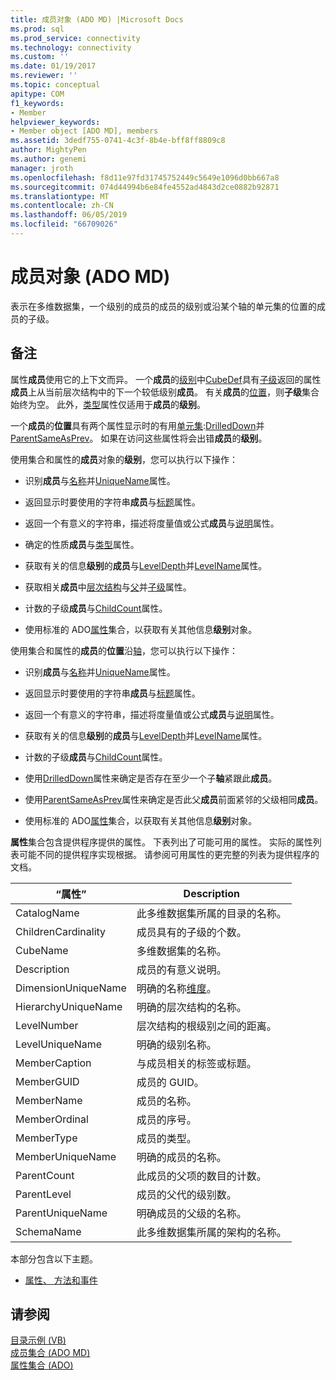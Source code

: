 ```yaml
---
title: 成员对象 (ADO MD) |Microsoft Docs
ms.prod: sql
ms.prod_service: connectivity
ms.technology: connectivity
ms.custom: ''
ms.date: 01/19/2017
ms.reviewer: ''
ms.topic: conceptual
apitype: COM
f1_keywords:
- Member
helpviewer_keywords:
- Member object [ADO MD], members
ms.assetid: 3dedf755-0741-4c3f-8b4e-bff8ff8809c8
author: MightyPen
ms.author: genemi
manager: jroth
ms.openlocfilehash: f8d11e97fd31745752449c5649e1096d0bb667a8
ms.sourcegitcommit: 074d44994b6e84fe4552ad4843d2ce0882b92871
ms.translationtype: MT
ms.contentlocale: zh-CN
ms.lasthandoff: 06/05/2019
ms.locfileid: "66709026"
---
```

# <a name="member-object-ado-md"></a>成员对象 (ADO MD)
表示在多维数据集，一个级别的成员的成员的级别或沿某个轴的单元集的位置的成员的子级。  
  
## <a name="remarks"></a>备注  
 属性**成员**使用它的上下文而异。 一个**成员**的[级别](../../../ado/reference/ado-md-api/level-object-ado-md.md)中[CubeDef](../../../ado/reference/ado-md-api/cubedef-object-ado-md.md)具有[子级](../../../ado/reference/ado-md-api/children-property-ado-md.md)返回的属性**成员**上从当前层次结构中的下一个较低级别**成员**。 有关**成员**的[位置](../../../ado/reference/ado-md-api/position-object-ado-md.md)，则**子级**集合始终为空。 此外，[类型](../../../ado/reference/ado-md-api/type-property-ado-md.md)属性仅适用于**成员**的**级别**。  
  
 一个**成员**的**位置**具有两个属性显示时的有用[单元集](../../../ado/reference/ado-md-api/cellset-object-ado-md.md):[DrilledDown](../../../ado/reference/ado-md-api/drilleddown-property-ado-md.md)并[ParentSameAsPrev](../../../ado/reference/ado-md-api/parentsameasprev-property-ado-md.md)。 如果在访问这些属性将会出错**成员**的**级别**。  
  
 使用集合和属性的**成员**对象的**级别**，您可以执行以下操作：  
  
-   识别**成员**与[名称](../../../ado/reference/ado-md-api/name-property-ado-md.md)并[UniqueName](../../../ado/reference/ado-md-api/uniquename-property-ado-md.md)属性。  
  
-   返回显示时要使用的字符串**成员**与[标题](../../../ado/reference/ado-md-api/caption-property-ado-md.md)属性。  
  
-   返回一个有意义的字符串，描述将度量值或公式**成员**与[说明](../../../ado/reference/ado-md-api/description-property-ado-md.md)属性。  
  
-   确定的性质**成员**与[类型](../../../ado/reference/ado-md-api/type-property-ado-md.md)属性。  
  
-   获取有关的信息**级别**的**成员**与[LevelDepth](../../../ado/reference/ado-md-api/leveldepth-property-ado-md.md)并[LevelName](../../../ado/reference/ado-md-api/levelname-property-ado-md.md)属性。  
  
-   获取相关**成员**中[层次结构](../../../ado/reference/ado-md-api/hierarchy-object-ado-md.md)与[父](../../../ado/reference/ado-md-api/parent-property-ado-md.md)并[子级](../../../ado/reference/ado-md-api/children-property-ado-md.md)属性。  
  
-   计数的子级**成员**与[ChildCount](../../../ado/reference/ado-md-api/childcount-property-ado-md.md)属性。  
  
-   使用标准的 ADO[属性](../../../ado/reference/ado-api/properties-collection-ado.md)集合，以获取有关其他信息**级别**对象。  
  
 使用集合和属性的**成员**的**位置**沿[轴](../../../ado/reference/ado-md-api/axis-object-ado-md.md)，您可以执行以下操作：  
  
-   识别**成员**与[名称](../../../ado/reference/ado-md-api/name-property-ado-md.md)并[UniqueName](../../../ado/reference/ado-md-api/uniquename-property-ado-md.md)属性。  
  
-   返回显示时要使用的字符串**成员**与[标题](../../../ado/reference/ado-md-api/caption-property-ado-md.md)属性。  
  
-   返回一个有意义的字符串，描述将度量值或公式**成员**与[说明](../../../ado/reference/ado-md-api/description-property-ado-md.md)属性。  
  
-   获取有关的信息**级别**的**成员**与[LevelDepth](../../../ado/reference/ado-md-api/leveldepth-property-ado-md.md)并[LevelName](../../../ado/reference/ado-md-api/levelname-property-ado-md.md)属性。  
  
-   计数的子级**成员**与[ChildCount](../../../ado/reference/ado-md-api/childcount-property-ado-md.md)属性。  
  
-   使用[DrilledDown](../../../ado/reference/ado-md-api/drilleddown-property-ado-md.md)属性来确定是否存在至少一个子**轴**紧跟此**成员**。  
  
-   使用[ParentSameAsPrev](../../../ado/reference/ado-md-api/parentsameasprev-property-ado-md.md)属性来确定是否此父**成员**前面紧邻的父级相同**成员**。  
  
-   使用标准的 ADO[属性](../../../ado/reference/ado-api/properties-collection-ado.md)集合，以获取有关其他信息**级别**对象。  
  
 **属性**集合包含提供程序提供的属性。 下表列出了可能可用的属性。 实际的属性列表可能不同的提供程序实现根据。 请参阅可用属性的更完整的列表为提供程序的文档。  
  
|“属性”|Description|  
|----------|-----------------|  
|CatalogName|此多维数据集所属的目录的名称。|  
|ChildrenCardinality|成员具有的子级的个数。|  
|CubeName|多维数据集的名称。|  
|Description|成员的有意义说明。|  
|DimensionUniqueName|明确的名称[维度](../../../ado/reference/ado-md-api/dimension-object-ado-md.md)。|  
|HierarchyUniqueName|明确的层次结构的名称。|  
|LevelNumber|层次结构的根级别之间的距离。|  
|LevelUniqueName|明确的级别名称。|  
|MemberCaption|与成员相关的标签或标题。|  
|MemberGUID|成员的 GUID。|  
|MemberName|成员的名称。|  
|MemberOrdinal|成员的序号。|  
|MemberType|成员的类型。|  
|MemberUniqueName|明确的成员的名称。|  
|ParentCount|此成员的父项的数目的计数。|  
|ParentLevel|成员的父代的级别数。|  
|ParentUniqueName|明确成员的父级的名称。|  
|SchemaName|此多维数据集所属的架构的名称。|  
  
 本部分包含以下主题。  
  
-   [属性、 方法和事件](../../../ado/reference/ado-md-api/member-object-properties-methods-and-events.md)  
  
## <a name="see-also"></a>请参阅  
 [目录示例 (VB)](../../../ado/reference/ado-md-api/catalog-example-vb.md)   
 [成员集合 (ADO MD)](../../../ado/reference/ado-md-api/members-collection-ado-md.md)   
 [属性集合 (ADO)](../../../ado/reference/ado-api/properties-collection-ado.md)
